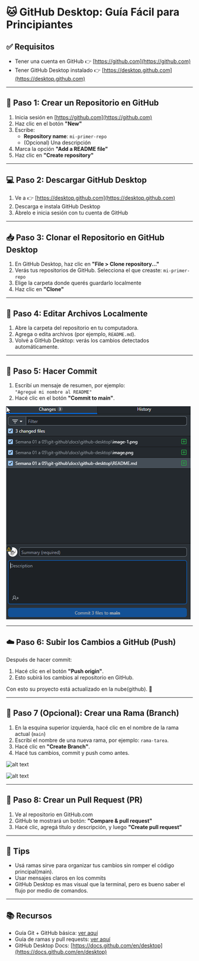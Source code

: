 # 🐱 GitHub Desktop: Guía Fácil para Principiantes

## ✅ Requisitos

- Tener una cuenta en GitHub 👉 [https://github.com](https://github.com)
- Tener GitHub Desktop instalado 👉 [https://desktop.github.com](https://desktop.github.com)

---

## 🧱 Paso 1: Crear un Repositorio en GitHub

1. Inicia sesión en [https://github.com](https://github.com)
2. Haz clic en el botón **"New"**
3. Escribe:
   - **Repository name**: `mi-primer-repo`
   - (Opcional) Una descripción
4. Marca la opción **"Add a README file"**
5. Haz clic en **"Create repository"**

---

## 💻 Paso 2: Descargar GitHub Desktop

1. Ve a 👉 [https://desktop.github.com](https://desktop.github.com)
2. Descarga e instala GitHub Desktop
3. Ábrelo e inicia sesión con tu cuenta de GitHub

---

## 📥 Paso 3: Clonar el Repositorio en GitHub Desktop

1. En GitHub Desktop, haz clic en **"File > Clone repository..."**
2. Verás tus repositorios de GitHub. Selecciona el que creaste: `mi-primer-repo`
3. Elige la carpeta donde querés guardarlo localmente
4. Haz clic en **"Clone"**

---

## 📝 Paso 4: Editar Archivos Localmente

1. Abre la carpeta del repositorio en tu computadora.
2. Agrega o edita archivos (por ejemplo, `README.md`).
3. Volvé a GitHub Desktop: verás los cambios detectados automáticamente.

---

## 💾 Paso 5: Hacer Commit

1. Escribí un mensaje de resumen, por ejemplo:  
   `"Agregué mi nombre al README"`
2. Hacé clic en el botón **"Commit to main"**.

![alt text](imagenes/image-2.png)

---

## ☁️ Paso 6: Subir los Cambios a GitHub (Push)

Después de hacer commit:

1. Hacé clic en el botón **"Push origin"**.
2. Esto subirá los cambios al repositorio en GitHub.

Con esto su proyecto está actualizado en la nube(github). 🚀

---

## 🌿 Paso 7 (Opcional): Crear una Rama (Branch)

1. En la esquina superior izquierda, hacé clic en el nombre de la rama actual (`main`)
2. Escribí el nombre de una nueva rama, por ejemplo: `rama-tarea`.
3. Hacé clic en **"Create Branch"**.
4. Hacé tus cambios, commit y push como antes.

![alt text](imagenes/-3.png)

![alt text](imagenes/-4.png)

---

## 🔁 Paso 8: Crear un Pull Request (PR)

1. Ve al repositorio en GitHub.com
2. GitHub te mostrará un botón: **"Compare & pull request"**
3. Hacé clic, agregá título y descripción, y luego **"Create pull request"**

---

## 🧠 Tips

- Usá ramas sirve para organizar tus cambios sin romper el código principal(main).
- Usar mensajes claros en los commits
- GitHub Desktop es mas visual que la terminal, pero es bueno saber el flujo por medio de comandos.

---

## 📚 Recursos

- Guía Git + GitHub básica: [ver aquí](https://github.com/danielcruca/plataformas-abiertas/blob/main/Semana%2001%20a%2005/git-github/docs/guia-inicial/README.md)
- Guía de ramas y pull requests: [ver aquí](https://github.com/danielcruca/plataformas-abiertas/tree/7192c1ede7d43e04840a3a38904ad0b3dc11495f/Semana%2001%20a%2005/git-github/docs/branch)
- GitHub Desktop Docs: [https://docs.github.com/en/desktop](https://docs.github.com/en/desktop)

